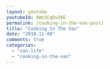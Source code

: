 ```yaml
---
layout: youtube
youtubeId: 8Wn3CqDvIKE
permalink: /cooking-in-the-van-post/
title: "Cooking In The Van"
date: "2018-11-09"
comments: true
categories: 
  - "van-life"
  - "cooking-in-the-van"
---
```

